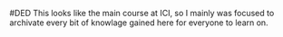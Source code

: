 #DED
This looks like the main course at ICI, so I mainly was focused to archivate every bit of knowlage gained here for everyone to learn on.